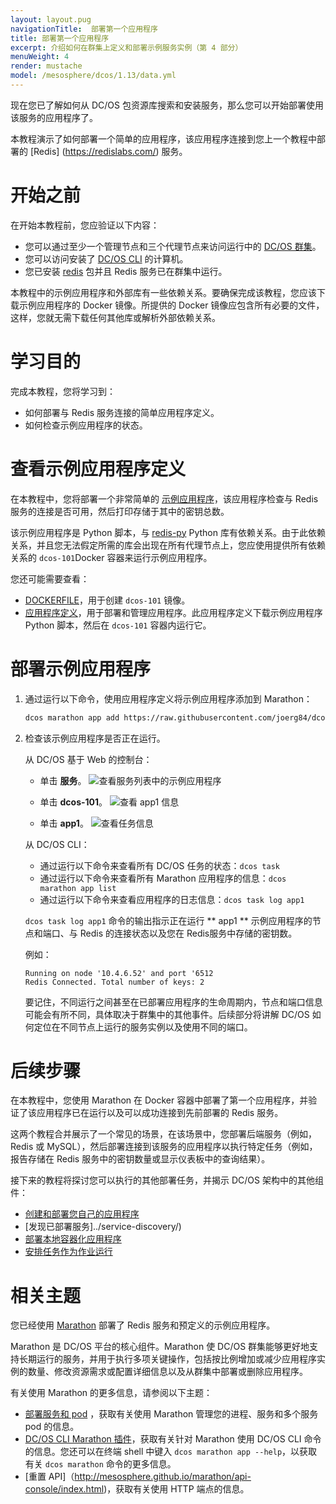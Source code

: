 ```yaml
---
layout: layout.pug
navigationTitle:  部署第一个应用程序
title: 部署第一个应用程序
excerpt: 介绍如何在群集上定义和部署示例服务实例（第 4 部分）
menuWeight: 4
render: mustache
model: /mesosphere/dcos/1.13/data.yml
---
```

现在您已了解如何从 DC/OS 包资源库搜索和安装服务，那么您可以开始部署使用该服务的应用程序了。

本教程演示了如何部署一个简单的应用程序，该应用程序连接到您上一个教程中部署的 [Redis] (https://redislabs.com/) 服务。

# 开始之前
在开始本教程前，您应验证以下内容：
- 您可以通过至少一个管理节点和三个代理节点来访问运行中的 [DC/OS 群集](../start-here/)。
- 您可以访问安装了 [DC/OS CLI](../cli/) 的计算机。
- 您已安装 [redis](/mesosphere/dcos/1.13/tutorials/dcos-101/redis-package/) 包并且 Redis 服务已在群集中运行。

本教程中的示例应用程序和外部库有一些依赖关系。要确保完成该教程，您应该下载示例应用程序的 Docker 镜像。所提供的 Docker 镜像应包含所有必要的文件，这样，您就无需下载任何其他库或解析外部依赖关系。

# 学习目的
完成本教程，您将学习到：
- 如何部署与 Redis 服务连接的简单应用程序定义。
- 如何检查示例应用程序的状态。

# 查看示例应用程序定义
在本教程中，您将部署一个非常简单的 [示例应用程序](https://raw.githubusercontent.com/joerg84/dcos-101/master/app1/app1.py)，该应用程序检查与 Redis 服务的连接是否可用，然后打印存储于其中的密钥总数。

该示例应用程序是 Python 脚本，与 [redis-py](https://pypi.python.org/pypi/redis) Python 库有依赖关系。由于此依赖关系，并且您无法假定所需的库会出现在所有代理节点上，您应使用提供所有依赖关系的 `dcos-101`Docker 容器来运行示例应用程序。

您还可能需要查看：
- [DOCKERFILE](https://github.com/joerg84/dcos-101/blob/master/app1/DOCKERFILE)，用于创建 `dcos-101` 镜像。
- [应用程序定义](https://raw.githubusercontent.com/joerg84/dcos-101/master/app1/app1.json)，用于部署和管理应用程序。此应用程序定义下载示例应用程序 Python 脚本，然后在 `dcos-101` 容器内运行它。

# 部署示例应用程序
1. 通过运行以下命令，使用应用程序定义将示例应用程序添加到 Marathon：

    ```bash
    dcos marathon app add https://raw.githubusercontent.com/joerg84/dcos-101/master/app1/app1.json
    ```

1. 检查该示例应用程序是否正在运行。

    从 DC/OS 基于 Web 的控制台：
    - 单击 **服务**。
    ![查看服务列表中的示例应用程序](/mesosphere/dcos/1.13/img/tutorial-dcos101-app1-service.png)

    - 单击 **dcos-101**。
    ![查看 app1 信息](/mesosphere/dcos/1.13/img/tutorial-app1-view.png)
    
    - 单击 **app1**。
    ![查看任务信息](/mesosphere/dcos/1.13/img/tutorial-app1-tasks.png)

    从 DC/OS  CLI：
    - 通过运行以下命令来查看所有 DC/OS 任务的状态：`dcos task`
    - 通过运行以下命令来查看所有 Marathon 应用程序的信息：`dcos marathon app list`
    - 通过运行以下命令来查看应用程序的日志信息：`dcos task log app1`
    
    `dcos task log app1` 命令的输出指示正在运行 ** app1 ** 示例应用程序的节点和端口、与 Redis 的连接状态以及您在 Redis服务中存储的密钥数。

    例如：

    ```
    Running on node '10.4.6.52' and port '6512
    Redis Connected. Total number of keys: 2
    ```

    要记住，不同运行之间甚至在已部署应用程序的生命周期内，节点和端口信息可能会有所不同，具体取决于群集中的其他事件。后续部分将讲解 DC/OS 如何定位在不同节点上运行的服务实例以及使用不同的端口。

# 后续步骤
在本教程中，您使用 Marathon 在 Docker 容器中部署了第一个应用程序，并验证了该应用程序已在运行以及可以成功连接到先前部署的 Redis 服务。

这两个教程合并展示了一个常见的场景，在该场景中，您部署后端服务（例如，Redis 或 MySQL），然后部署连接到该服务的应用程序以执行特定任务（例如，报告存储在 Redis 服务中的密钥数量或显示仪表板中的查询结果）。

接下来的教程将探讨您可以执行的其他部署任务，并揭示 DC/OS 架构中的其他组件：
- [创建和部署您自己的应用程序](../create-service/)
- [发现已部署服务]../service-discovery/)
- [部署本地容器化应用程序](../native-app/)
- [安排任务作为作业运行](../schedule-jobs/)

# 相关主题
您已经使用 [Marathon](https://mesosphere.github.io/marathon/) 部署了 Redis 服务和预定义的示例应用程序。

Marathon 是 DC/OS 平台的核心组件。Marathon 使 DC/OS 群集能够更好地支持长期运行的服务，并用于执行多项关键操作，包括按比例增加或减少应用程序实例的数量、修改资源需求或配置详细信息以及从群集中部署或删除应用程序。

有关使用 Marathon 的更多信息，请参阅以下主题：
- [部署服务和 pod](/mesosphere/dcos/1.13/deploying-services/) ，获取有关使用 Marathon 管理您的进程、服务和多个服务 pod 的信息。
- [DC/OS CLI Marathon 插件](/mesosphere/dcos/1.13/cli/command-reference/dcos-marathon/)，获取有关针对 Marathon 使用 DC/OS CLI 命令的信息。您还可以在终端 shell 中键入 `dcos marathon app --help`，以获取有关 `dcos marathon` 命令的更多信息。
- [重置 API]（http://mesosphere.github.io/marathon/api-console/index.html)，获取有关使用 HTTP 端点的信息。
